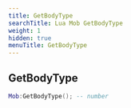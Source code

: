 ```yaml
---
title: GetBodyType
searchTitle: Lua Mob GetBodyType
weight: 1
hidden: true
menuTitle: GetBodyType
---
```

## GetBodyType
```lua
Mob:GetBodyType(); -- number
```